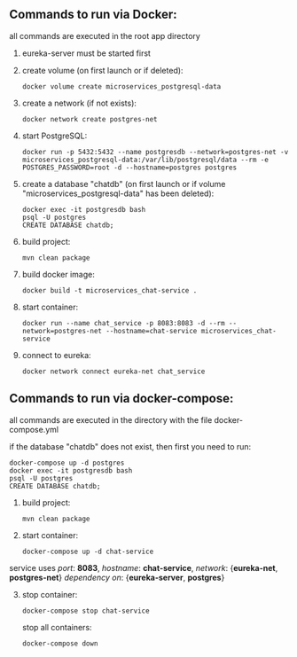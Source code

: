 ## Commands to run via Docker:

all commands are executed in the root app directory

1. eureka-server must be started first

1. create volume (on first launch or if deleted): 
   ```
   docker volume create microservices_postgresql-data
   ```
1. create a network (if not exists):
   ```
   docker network create postgres-net
   ```    
1. start PostgreSQL: 
   ```
   docker run -p 5432:5432 --name postgresdb --network=postgres-net -v microservices_postgresql-data:/var/lib/postgresql/data --rm -e POSTGRES_PASSWORD=root -d --hostname=postgres postgres
   ```
1. create a database "chatdb" (on first launch or if volume "microservices_postgresql-data" has been deleted):
   ```
   docker exec -it postgresdb bash
   psql -U postgres
   CREATE DATABASE chatdb;
   ```
1. build project: 
   ```
   mvn clean package
   ```
1. build docker image: 
   ```
   docker build -t microservices_chat-service .
   ```
1. start container:
   ```
   docker run --name chat_service -p 8083:8083 -d --rm --network=postgres-net --hostname=chat-service microservices_chat-service
   ```
1. connect to eureka:
   ```
   docker network connect eureka-net chat_service
   ```

## Commands to run via docker-compose:

all commands are executed in the directory with the file docker-compose.yml

if the database "chatdb" does not exist, then first you need to run:
   ``` 
   docker-compose up -d postgres
   docker exec -it postgresdb bash
   psql -U postgres
   CREATE DATABASE chatdb;
   ```
1. build project:
   ```
   mvn clean package
   ```
1. start container:
   ``` 
   docker-compose up -d chat-service 
   ```
service uses *port*: **8083**, *hostname*: **chat-service**, *network*: {**eureka-net**, **postgres-net**} *dependency on*: {**eureka-server**, **postgres**}

3. stop container:
   ``` 
   docker-compose stop chat-service 
   ```

   stop all containers:
   ``` 
   docker-compose down 
   ```




